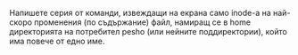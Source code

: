 Напишете серия от команди, извеждащи на екрана само inode-а на най-скоро променения (по съдържание) файл, намиращ се в home директорията на потребител pesho (или нейните поддиректории), който има повече от едно име.
